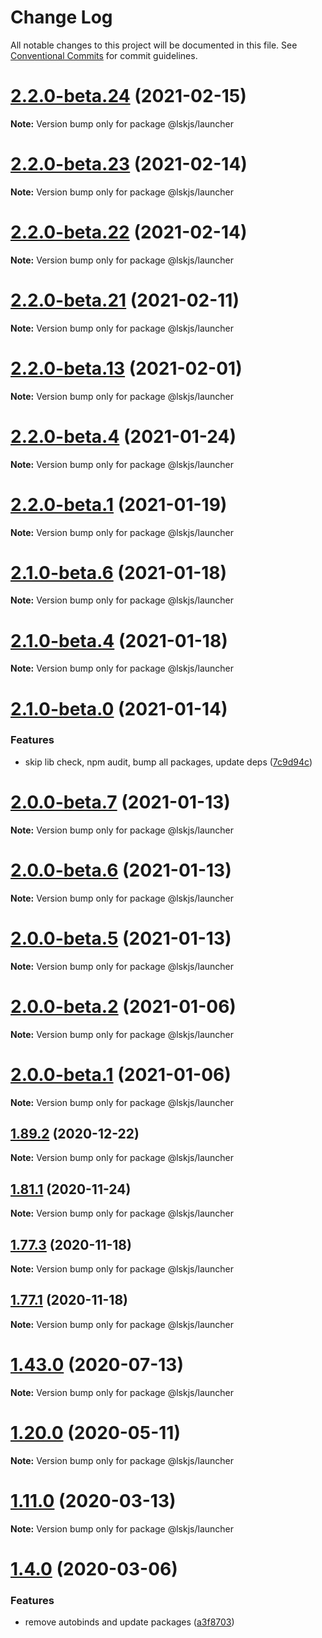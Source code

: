 # Change Log

All notable changes to this project will be documented in this file.
See [Conventional Commits](https://conventionalcommits.org) for commit guidelines.

# [2.2.0-beta.24](https://github.com/lskjs/lskjs/tree/master/packages/launcher/compare/v2.2.0-beta.23...v2.2.0-beta.24) (2021-02-15)

**Note:** Version bump only for package @lskjs/launcher





# [2.2.0-beta.23](https://github.com/lskjs/lskjs/tree/master/packages/launcher/compare/v2.2.0-beta.22...v2.2.0-beta.23) (2021-02-14)

**Note:** Version bump only for package @lskjs/launcher





# [2.2.0-beta.22](https://github.com/lskjs/lskjs/tree/master/packages/launcher/compare/v2.2.0-beta.21...v2.2.0-beta.22) (2021-02-14)

**Note:** Version bump only for package @lskjs/launcher





# [2.2.0-beta.21](https://github.com/lskjs/lskjs/tree/master/packages/launcher/compare/v2.2.0-beta.20...v2.2.0-beta.21) (2021-02-11)

**Note:** Version bump only for package @lskjs/launcher





# [2.2.0-beta.13](https://github.com/lskjs/lskjs/tree/master/packages/launcher/compare/v2.2.0-beta.12...v2.2.0-beta.13) (2021-02-01)

**Note:** Version bump only for package @lskjs/launcher





# [2.2.0-beta.4](https://github.com/lskjs/lskjs/tree/master/packages/launcher/compare/v2.2.0-beta.3...v2.2.0-beta.4) (2021-01-24)

**Note:** Version bump only for package @lskjs/launcher





# [2.2.0-beta.1](https://github.com/lskjs/lskjs/tree/master/packages/launcher/compare/v2.1.0-beta.6...v2.2.0-beta.1) (2021-01-19)

**Note:** Version bump only for package @lskjs/launcher





# [2.1.0-beta.6](https://github.com/lskjs/lskjs/tree/master/packages/launcher/compare/v2.1.0-beta.5...v2.1.0-beta.6) (2021-01-18)

**Note:** Version bump only for package @lskjs/launcher





# [2.1.0-beta.4](https://github.com/lskjs/lskjs/tree/master/packages/launcher/compare/v2.1.0-beta.2...v2.1.0-beta.4) (2021-01-18)

**Note:** Version bump only for package @lskjs/launcher





# [2.1.0-beta.0](https://github.com/lskjs/lskjs/tree/master/packages/launcher/compare/v2.0.0-beta.7...v2.1.0-beta.0) (2021-01-14)


### Features

* skip lib check, npm audit, bump all packages, update deps ([7c9d94c](https://github.com/lskjs/lskjs/tree/master/packages/launcher/commit/7c9d94c165db5bfa922b462ec6b122bca85dd7a6))





# [2.0.0-beta.7](https://github.com/lskjs/lskjs/tree/master/packages/launcher/compare/v2.0.0-beta.6...v2.0.0-beta.7) (2021-01-13)

**Note:** Version bump only for package @lskjs/launcher





# [2.0.0-beta.6](https://github.com/lskjs/lskjs/tree/master/packages/launcher/compare/v2.0.0-beta.5...v2.0.0-beta.6) (2021-01-13)

**Note:** Version bump only for package @lskjs/launcher





# [2.0.0-beta.5](https://github.com/lskjs/lskjs/tree/master/packages/launcher/compare/v2.0.0-beta.4...v2.0.0-beta.5) (2021-01-13)

**Note:** Version bump only for package @lskjs/launcher





# [2.0.0-beta.2](https://github.com/lskjs/lskjs/tree/master/packages/launcher/compare/v2.0.0-beta.1...v2.0.0-beta.2) (2021-01-06)

**Note:** Version bump only for package @lskjs/launcher





# [2.0.0-beta.1](https://github.com/lskjs/lskjs/tree/master/packages/launcher/compare/v1.98.0...v2.0.0-beta.1) (2021-01-06)

**Note:** Version bump only for package @lskjs/launcher





## [1.89.2](https://github.com/lskjs/lskjs/tree/master/packages/launcher/compare/v1.89.1...v1.89.2) (2020-12-22)

**Note:** Version bump only for package @lskjs/launcher





## [1.81.1](https://github.com/lskjs/lskjs/tree/master/packages/launcher/compare/v1.81.0...v1.81.1) (2020-11-24)

**Note:** Version bump only for package @lskjs/launcher





## [1.77.3](https://github.com/lskjs/lskjs/tree/master/packages/launcher/compare/v1.77.2...v1.77.3) (2020-11-18)

**Note:** Version bump only for package @lskjs/launcher





## [1.77.1](https://github.com/lskjs/lskjs/tree/master/packages/launcher/compare/v1.77.0...v1.77.1) (2020-11-18)

**Note:** Version bump only for package @lskjs/launcher





# [1.43.0](https://github.com/lskjs/lskjs/tree/master/packages/launcher/compare/v1.42.0...v1.43.0) (2020-07-13)

**Note:** Version bump only for package @lskjs/launcher





# [1.20.0](https://github.com/lskjs/lskjs/tree/master/packages/launcher/compare/v1.19.0...v1.20.0) (2020-05-11)

**Note:** Version bump only for package @lskjs/launcher





# [1.11.0](https://github.com/lskjs/lskjs/tree/master/packages/launcher/compare/v1.10.0...v1.11.0) (2020-03-13)

**Note:** Version bump only for package @lskjs/launcher





# [1.4.0](https://github.com/lskjs/lskjs/tree/master/packages/launcher/compare/v1.3.0...v1.4.0) (2020-03-06)


### Features

* remove autobinds and update packages ([a3f8703](https://github.com/lskjs/lskjs/tree/master/packages/launcher/commit/a3f87036301c6c37c683839c41c4018406a444d5))
